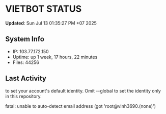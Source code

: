# VIETBOT STATUS
**Updated**: Sun Jul 13 01:35:27 PM +07 2025

## System Info
- IP: 103.77.172.150
- Uptime: up 1 week, 17 hours, 22 minutes
- Files: 44256

## Last Activity

to set your account's default identity.
Omit --global to set the identity only in this repository.

fatal: unable to auto-detect email address (got 'root@vinh3690.(none)')
